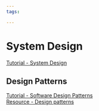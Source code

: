 ```yaml
---
tags:

---
```

# System Design

[Tutorial - System Design](https://www.geeksforgeeks.org/system-design-tutorial/?ref=lbp)  

## Design Patterns
[Tutorial - Software Design Patterns](https://www.geeksforgeeks.org/software-design-patterns/?ref=outind)  
[Resource - Design patterns](https://refactoring.guru/design-patterns)  
